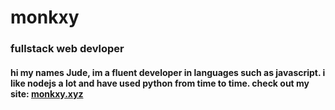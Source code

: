 # monkxy

<h3>fullstack web devloper</h3>

<h4>hi my names Jude, im a fluent developer in languages such as javascript. i like nodejs a lot and have used python from time to time. check out my site: <a href="https://monkxy.xyz/">monkxy.xyz</a></h4>
